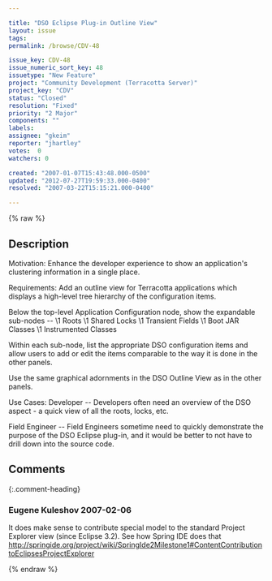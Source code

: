 ```yaml
---

title: "DSO Eclipse Plug-in Outline View"
layout: issue
tags: 
permalink: /browse/CDV-48

issue_key: CDV-48
issue_numeric_sort_key: 48
issuetype: "New Feature"
project: "Community Development (Terracotta Server)"
project_key: "CDV"
status: "Closed"
resolution: "Fixed"
priority: "2 Major"
components: ""
labels: 
assignee: "gkeim"
reporter: "jhartley"
votes:  0
watchers: 0

created: "2007-01-07T15:43:48.000-0500"
updated: "2012-07-27T19:59:33.000-0400"
resolved: "2007-03-22T15:15:21.000-0400"

---
```




{% raw %}



## Description

<div markdown="1" class="description">

Motivation:
Enhance the developer experience to show an application's clustering information in a single place.

Requirements:
Add an outline view for Terracotta applications which displays a high-level tree hierarchy of the configuration items.

Below the top-level Application Configuration node, show the expandable sub-nodes --
    \1 Roots
    \1 Shared Locks
    \1 Transient Fields
    \1 Boot JAR Classes
    \1 Instrumented Classes

Within each sub-node, list the appropriate DSO configuration items and allow users to add or edit the items comparable to the way it is done in the other panels.

Use the same graphical adornments in the DSO Outline View as in the other panels.

Use Cases:
Developer -- Developers often need an overview of the DSO aspect - a quick view of all the roots, locks, etc.

Field Engineer -- Field Engineers sometime need to quickly demonstrate the purpose of the DSO Eclipse plug-in, and it would be better to not have to drill down into the source code.


</div>

## Comments


{:.comment-heading}
### **Eugene Kuleshov** <span class="date">2007-02-06</span>

<div markdown="1" class="comment">

It does make sense to contribute special model to the standard Project Explorer view (since Eclipse 3.2). See how Spring IDE does that http://springide.org/project/wiki/SpringIde2Milestone1#ContentContributiontoEclipsesProjectExplorer

</div>



{% endraw %}

